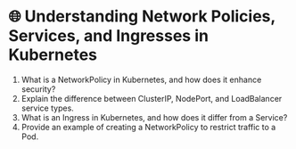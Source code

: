 # 🌐 Understanding Network Policies, Services, and Ingresses in Kubernetes

1. What is a NetworkPolicy in Kubernetes, and how does it enhance security?
2. Explain the difference between ClusterIP, NodePort, and LoadBalancer service types.
3. What is an Ingress in Kubernetes, and how does it differ from a Service?
4. Provide an example of creating a NetworkPolicy to restrict traffic to a Pod.